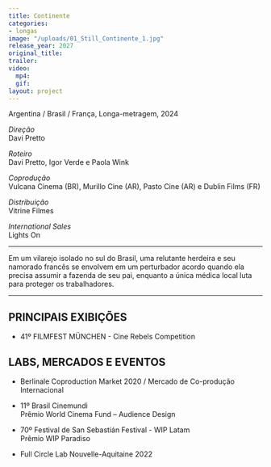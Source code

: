 ```yaml
---
title: Continente
categories:
- longas
image: "/uploads/01_Still_Continente_1.jpg"
release_year: 2027
original_title: 
trailer: 
video:
  mp4: 
  gif: 
layout: project
---
```


Argentina / Brasil / França, Longa-metragem, 2024

*Direção*\
Davi Pretto

*Roteiro*\
Davi Pretto, Igor Verde e Paola Wink

*Coprodução*\
Vulcana Cinema (BR), Murillo Cine (AR), Pasto Cine (AR) e Dublin Films (FR)

*Distribuição*\
Vitrine Filmes

*International Sales*\
Lights On

---

Em um vilarejo isolado no sul do Brasil, uma relutante herdeira e seu namorado francês se envolvem em um perturbador acordo quando ela precisa assumir a fazenda de seu pai, enquanto a única médica local luta para proteger os trabalhadores.

---

## PRINCIPAIS EXIBIÇÕES

* 41º FILMFEST MÜNCHEN - Cine Rebels Competition

## LABS, MERCADOS E EVENTOS

* Berlinale Coproduction Market 2020 / Mercado de Co-produção Internacional

* 11º Brasil Cinemundi\
  Prêmio World Cinema Fund – Audience Design

* 70º Festival de San Sebastián Festival - WIP Latam\
  Prêmio WIP Paradiso

* Full Circle Lab Nouvelle-Aquitaine 2022